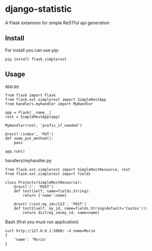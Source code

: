 django-statistic
=========================

A Flask extansion for simple ReSTful api generation

Install
-------

For install you can use pip:
```
pip install flask_simplerest
```

Usage
-------

app.py
```
from flask import Flask
from flask.ext.simplerest import SimpleRestApp
from handlers.myhandler import MyHandler

app = Flask(__name__)
rest = SimpleRestApp(app)

MyHandler(rest, 'prefix_if_needed')

@rest('/index', 'PUT')
def some_put_method():
    pass

app.run()
```

handlers/myhandler.py
```
from flask.ext.simplerest import SimpleRestResource, rest
from flask.ext.simplerest import fields

class Projects(SimpleRestResource):
    @rest('/', 'POST')
    def test(self, name=fields.String):
        return {'name':name}

    @rest('/<int:my_id>/123', 'POST')
    def test2(self, my_id, name=fields.String(default='Costos')):
        return dict(my_id=my_id, name=name)

```

Bash
(first you must run application)
```
curl http://127.0.0.1:5000/ -d name=Murza
{
    'name': 'Murza'
}
```

